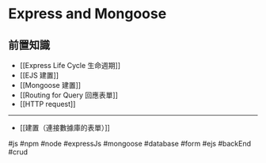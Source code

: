 # Express and Mongoose

## 前置知識
- [[Express Life Cycle 生命週期]]
- [[EJS 建置]]
- [[Mongoose 建置]]
- [[Routing for Query 回應表單]]
- [[HTTP request]]

---

- [[建置（連接數據庫的表單）]]


#js #npm #node #expressJs #mongoose #database #form #ejs #backEnd #crud